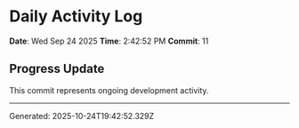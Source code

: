 # Daily Activity Log

**Date**: Wed Sep 24 2025
**Time**: 2:42:52 PM
**Commit**: 11

## Progress Update

This commit represents ongoing development activity.

---
Generated: 2025-10-24T19:42:52.329Z
